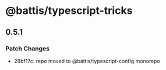 # @battis/typescript-tricks

## 0.5.1

### Patch Changes

- 28bf17c: repo moved to @battis/typescript-config monorepo
